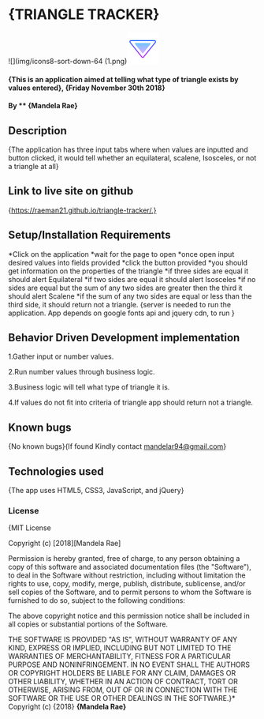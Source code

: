 # {TRIANGLE TRACKER}
 ![](img/icons8-sort-down-64 (1.png)![](img/icons8-sort-down-64.png)
#### {This is an application aimed at telling what type of triangle exists by values entered}, {Friday November 30th 2018}
#### By ** {Mandela Rae}
## Description
{The application has three input tabs where when values are inputted and button clicked, it would tell whether an equilateral, scalene, Isosceles, or not a triangle at all}
## Link to live site on github
{https://raeman21.github.io/triangle-tracker/.}
## Setup/Installation Requirements
*Click on the application
*wait for the page to open
*once open input desired values into fields provided
*click the button provided
*you should get information on the properties of the triangle
*if three sides are equal it should alert Equilateral
*if two sides are equal it should alert Isosceles
*if no sides are equal but the sum of any two sides are greater then the third it should alert Scalene
*if the sum of any two sides are equal or less than the third side, it should return not a triangle.
{server is needed to run the application. App depends on google fonts api and jquery cdn, to run }
## Behavior Driven Development implementation
1.Gather input or number values.

2.Run number values through business logic.

3.Business logic will tell what type of triangle it is.

4.If values do not fit into criteria of triangle app should return not a triangle.

## Known bugs
{No known bugs}{If found Kindly contact <mandelar94@gmail.com>}
## Technologies used
{The app uses HTML5, CSS3, JavaScript, and jQuery}
### License
{MIT License

Copyright (c) [2018][Mandela Rae]

Permission is hereby granted, free of charge, to any person obtaining a copy
of this software and associated documentation files (the "Software"), to deal
in the Software without restriction, including without limitation the rights
to use, copy, modify, merge, publish, distribute, sublicense, and/or sell
copies of the Software, and to permit persons to whom the Software is
furnished to do so, subject to the following conditions:

The above copyright notice and this permission notice shall be included in all
copies or substantial portions of the Software.

THE SOFTWARE IS PROVIDED "AS IS", WITHOUT WARRANTY OF ANY KIND, EXPRESS OR
IMPLIED, INCLUDING BUT NOT LIMITED TO THE WARRANTIES OF MERCHANTABILITY,
FITNESS FOR A PARTICULAR PURPOSE AND NONINFRINGEMENT. IN NO EVENT SHALL THE
AUTHORS OR COPYRIGHT HOLDERS BE LIABLE FOR ANY CLAIM, DAMAGES OR OTHER
LIABILITY, WHETHER IN AN ACTION OF CONTRACT, TORT OR OTHERWISE, ARISING FROM,
OUT OF OR IN CONNECTION WITH THE SOFTWARE OR THE USE OR OTHER DEALINGS IN THE
SOFTWARE.}* Copyright (c) {2018} **{Mandela Rae}**
